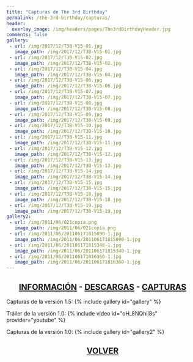 ```yaml
---
title: "Capturas de The 3rd Birthday"
permalink: /the-3rd-birthday/capturas/
header:
  overlay_image: /img/headers/pages/The3rdBirthdayHeader.jpg
comments: false
gallery:
 - url: /img/2017/12/T3B-V15-01.jpg
   image_path: /img/2017/12/T3B-V15-01.jpg
 - url: /img/2017/12/T3B-V15-02.jpg
   image_path: /img/2017/12/T3B-V15-02.jpg
 - url: /img/2017/12/T3B-V15-04.jpg
   image_path: /img/2017/12/T3B-V15-04.jpg
 - url: /img/2017/12/T3B-V15-06.jpg
   image_path: /img/2017/12/T3B-V15-06.jpg
 - url: /img/2017/12/T3B-V15-07.jpg
   image_path: /img/2017/12/T3B-V15-07.jpg
 - url: /img/2017/12/T3B-V15-08.jpg
   image_path: /img/2017/12/T3B-V15-08.jpg
 - url: /img/2017/12/T3B-V15-09.jpg
   image_path: /img/2017/12/T3B-V15-09.jpg
 - url: /img/2017/12/T3B-V15-10.jpg
   image_path: /img/2017/12/T3B-V15-10.jpg
 - url: /img/2017/12/T3B-V15-11.jpg
   image_path: /img/2017/12/T3B-V15-11.jpg
 - url: /img/2017/12/T3B-V15-12.jpg
   image_path: /img/2017/12/T3B-V15-12.jpg
 - url: /img/2017/12/T3B-V15-13.jpg
   image_path: /img/2017/12/T3B-V15-13.jpg
 - url: /img/2017/12/T3B-V15-14.jpg
   image_path: /img/2017/12/T3B-V15-14.jpg
 - url: /img/2017/12/T3B-V15-15.jpg
   image_path: /img/2017/12/T3B-V15-15.jpg
 - url: /img/2017/12/T3B-V15-18.jpg
   image_path: /img/2017/12/T3B-V15-18.jpg
 - url: /img/2017/12/T3B-V15-19.jpg
   image_path: /img/2017/12/T3B-V15-19.jpg
gallery2:
 - url: /img/2011/06/021copia.png
   image_path: /img/2011/06/021copia.png
 - url: /img/2011/06/201106171815090-1.jpg
   image_path: /img/2011/06/201106171815090-1.jpg
 - url: /img/2011/06/201106171815340-1.jpg
   image_path: /img/2011/06/201106171815340-1.jpg
 - url: /img/2011/06/201106171816360-1.jpg
   image_path: /img/2011/06/201106171816360-1.jpg
---
```

<h2 style="text-align: center;"><strong><a href="/the-3rd-birthday/informacion/">INFORMACIÓN</a> - <a href="/the-3rd-birthday/descargar/">DESCARGAS</a> - <a href="/the-3rd-birthday/capturas/">CAPTURAS</a></strong></h2>

Capturas de la versión 1.5:
{% include gallery id="gallery" %}

Tráiler de la versión 1.0:
{% include video id="oH_8NQhil8s" provider="youtube" %}

Capturas de la versión 1.0:
{% include gallery id="gallery2" %}

<h2 style="text-align: center;"><a href="/the-3rd-birthday/"><strong>VOLVER</strong></a></h2>


